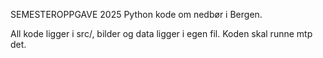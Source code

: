 SEMESTEROPPGAVE 2025
Python kode om nedbør i Bergen. 

All kode ligger i src/, bilder og data ligger i egen fil. Koden skal runne mtp det.
